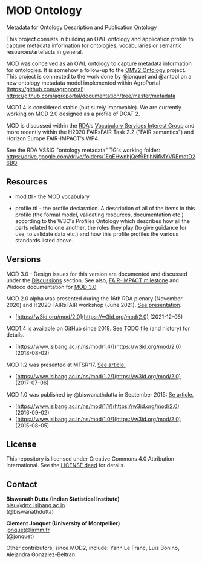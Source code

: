 # MOD Ontology
Metadata for Ontology Description and Publication Ontology

This project consists in building an OWL ontology and application profile to capture metadata information for ontologies, vocabularies or semantic resources/artefacts in general. 

MOD was conceived as an OWL ontology to capture metadata information for ontologies. It is somehow a follow-up to the [OMV2 Ontology]( http://omv2.sourceforge.net) project.
This project is connected to the work done by @jonquet and @antool on a new ontology metadata model implemented within AgroPortal (https://github.com/agroportal): https://github.com/agroportal/documentation/tree/master/metadata

MOD1.4 is considered stable (but surely improvable). We are currently working on MOD 2.0 designed as a profile of DCAT 2.

MOD is discussed within the [RDA](http://rd-alliance.org)'s [Vocabulary Services Interest Group](http://rd-alliance.org/groups/vocabulary-services-interest-group.html) and more recently within the H2020 FAIRsFAIR Task 2.2 ("FAIR semantics") and Horizon Europe FAIR-IMPACT's WP4.

See the RDA VSSIG "ontology metadata" TG's working folder: https://drive.google.com/drive/folders/1EqEHwnhjQef9EtjhNifMYVREmdtD26BQ

## Resources

- mod.ttl - the MOD vocabulary

- profile.ttl - the profile declaration. A description of all of the items in this profile (the formal model, validating resources, documentation etc.) according to the W3C's Profiles Ontology which describes how all the parts related to one another, the roles they play (to give guidance for use, to validate data etc.) and how this profile profiles the various standards listed above.


## Versions 
MOD 3.0 - Design issues for this version are documented and discussed under the [Discussions](https://github.com/FAIR-IMPACT/MOD/discussions) section. See also, [FAIR-IMPACT milestone](https://doi.org/10.5281/zenodo.10725304) and Widoco documentation for [MOD 3.0](https://fair-impact.github.io/MOD/index-en.html)

MOD 2.0 alpha was presented during the 16th RDA plenary (November 2020) and H2020 FAIRsFAIR workshop (June 2021). [See presentation](https://drive.google.com/drive/folders/1kSF0XuSr9mwBk-daR6RYut_1Dzzko33v).

* [https://w3id.org/mod/2.0](https://w3id.org/mod/2.0) (2021-12-06)

MOD1.4 is available on GitHub since 2018. See [TODO file](https://github.com/sifrproject/MOD-Ontology/blob/master/mod-v1.4_todos.txt) (and  history) for details.

* [https://www.isibang.ac.in/ns/mod/1.4/](https://w3id.org/mod/2.0) (2018-08-02)

MOD 1.2 was presented at MTSR'17. 
[See article.](https://w3id.org/mod/2.0)

* [https://www.isibang.ac.in/ns/mod/1.2/](https://w3id.org/mod/2.0) (2017-07-06)

MOD 1.0 was published by @biswanathdutta in September 2015: 
[Se article.](https://w3id.org/mod/2.0)

* [https://www.isibang.ac.in/ns/mod/1.1/](https://w3id.org/mod/2.0) (2016-09-02)
* [https://www.isibang.ac.in/ns/mod/1.0/](https://w3id.org/mod/2.0) (2015-08-05)

## License
This repository is licensed under Creative Commons 4.0 Attribution International. See the [LICENSE deed](LICENSE) for details.

## Contact
**Biswanath Dutta (Indian Statistical Institute)**  
<bisu@drtc.isibang.ac.in>  
(@biswanathdutta) 

**Clement Jonquet (University of Montpellier)**  
<jonquet@lirmm.fr>  
(@jonquet) 

Other contributors, since MOD2, include: Yann Le Franc, Luiz Bonino, Alejandra Gonzalez-Beltran
